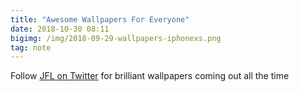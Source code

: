 ```yaml
---
title: "Awesome Wallpapers For Everyone"
date: 2018-10-30 08:11
bigimg: /img/2018-09-29-wallpapers-iphonexs.png
tag: note
---
```


Follow [JFL on Twitter](https://twitter.com/wallsbyjfl) for brilliant wallpapers coming out all the time